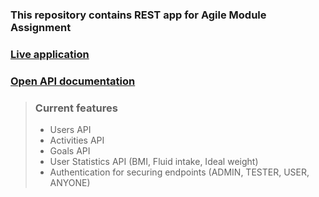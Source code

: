### This repository contains REST app for Agile Module Assignment

### [Live application](https://health-tracker-20100299.herokuapp.com/)

### [Open API documentation](https://health-tracker-20100299.herokuapp.com/swagger-ui)

> ### Current features
>- Users API
>- Activities API
>- Goals API
>- User Statistics API (BMI, Fluid intake, Ideal weight)
>- Authentication for securing endpoints (ADMIN, TESTER, USER, ANYONE) 